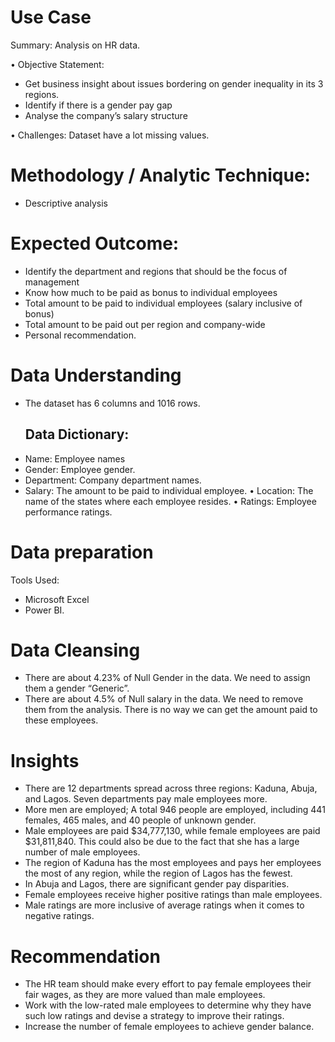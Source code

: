 

# Use Case
Summary: Analysis on HR data.

• Objective Statement:
- Get business insight about issues bordering on gender inequality in its 3 regions.
- Identify if there is a gender pay gap
- Analyse the company’s salary structure

•	Challenges:
Dataset have a lot missing values.

# Methodology / Analytic Technique:
- Descriptive analysis

# Expected Outcome:
- Identify the department and regions that should be the focus of management 
- Know how much to be paid as bonus to individual employees
- Total amount to be paid to individual employees (salary inclusive of bonus)
- Total amount to be paid out per region and company-wide
- Personal recommendation.

# Data Understanding
- The dataset has 6 columns and 1016 rows.
  ## Data Dictionary:
- Name: Employee names
- Gender: Employee gender.
- Department: Company department names.
- Salary: The amount to be paid to individual employee.
•	Location: The name of the states where each employee resides.
•	Ratings: Employee performance ratings.

# Data preparation
Tools Used:
- Microsoft Excel
- Power BI.

# Data Cleansing 
- There are about 4.23% of Null Gender in the data. We need to assign them a gender “Generic”. 
- There are about 4.5% of Null salary in the data. We need to remove them from the analysis. There is no way we can get the amount paid to these employees.

# Insights
- There are 12 departments spread across three regions: Kaduna, Abuja, and Lagos. Seven departments pay male employees more.
- More men are employed; A total 946 people are employed, including 441 females, 465 males, and 40 people of unknown gender.
- Male employees are paid $34,777,130, while female employees are paid $31,811,840. This could also be due to the fact that she has a large number of male employees.
- The region of Kaduna has the most employees and pays her employees the most of any region, while the region of Lagos has the fewest.
- In Abuja and Lagos, there are significant gender pay disparities.
- Female employees receive higher positive ratings than male employees.
- Male ratings are more inclusive of average ratings when it comes to negative ratings.

# Recommendation 
- The HR team should make every effort to pay female employees their fair wages, as they are more valued than male employees.
- Work with the low-rated male employees to determine why they have such low ratings and devise a strategy to improve their ratings.
- Increase the number of female employees to achieve gender balance.
